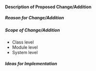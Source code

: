 
#### Description of Proposed Change/Addition

##### Reason for Change/Addition

##### Scope of Change/Addition

* Class level
* Module level
* System level

##### Ideas for Implementation
